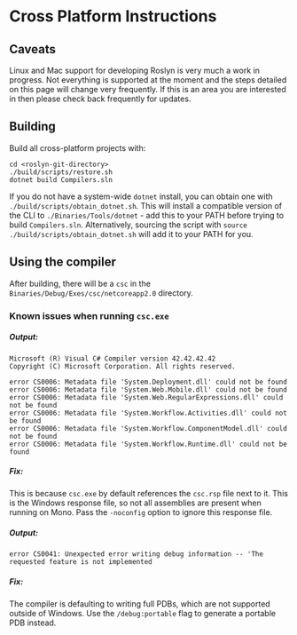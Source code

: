 # Cross Platform Instructions

## Caveats

Linux and Mac support for developing Roslyn is very much a work in progress.  Not everything is supported at the moment and the steps detailed on this page will change very frequently.  If this is an area you are interested in then please check back frequently for updates.

## Building

Build all cross-platform projects with: 

```
cd <roslyn-git-directory>
./build/scripts/restore.sh
dotnet build Compilers.sln
```

If you do not have a system-wide `dotnet` install, you can obtain one with `./build/scripts/obtain_dotnet.sh`. This will install a compatible version of the CLI to `./Binaries/Tools/dotnet` - add this to your PATH before trying to build `Compilers.sln`. Alternatively, sourcing the script with `source ./build/scripts/obtain_dotnet.sh` will add it to your PATH for you.

## Using the compiler

After building, there will be a `csc` in the `Binaries/Debug/Exes/csc/netcoreapp2.0` directory.

### Known issues when running `csc.exe`

##### Output:

  ```
  Microsoft (R) Visual C# Compiler version 42.42.42.42
 Copyright (C) Microsoft Corporation. All rights reserved.

error CS0006: Metadata file 'System.Deployment.dll' could not be found
error CS0006: Metadata file 'System.Web.Mobile.dll' could not be found
error CS0006: Metadata file 'System.Web.RegularExpressions.dll' could not be found
error CS0006: Metadata file 'System.Workflow.Activities.dll' could not be found
error CS0006: Metadata file 'System.Workflow.ComponentModel.dll' could not be found
error CS0006: Metadata file 'System.Workflow.Runtime.dll' could not be found
```

##### Fix: 

  This is because `csc.exe` by default references the `csc.rsp` file next to it. This is the Windows response file, so not all
  assemblies are present when running on Mono. Pass the `-noconfig` option to ignore this response file.
  
##### Output:

```
error CS0041: Unexpected error writing debug information -- 'The requested feature is not implemented
```

##### Fix:

  The compiler is defaulting to writing full PDBs, which are not supported outside of Windows. Use the `/debug:portable` flag
  to generate a portable PDB instead.
